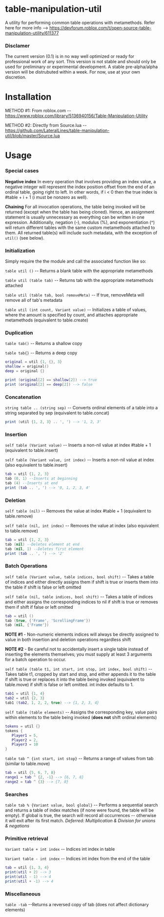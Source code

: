 # table-manipulation-util
 A utility for performing common table operations with metamethods. Refer here for more info --> https://devforum.roblox.com/t/open-source-table-manipulation-utility/611377

### Disclamer
The current version (0.1) is in no way well optimized or ready for professional work of any sort. This version is not stable and should only be used for preliminary or experimental development. A stable pre-alpha/alpha version will be distrubuted within a week. For now, use at your own discretion.

# Installation

METHOD #1: From roblox.com -- https://www.roblox.com/library/5136940156/Table-Manipulation-Utility

METHOD #2: Directly from Source.lua -- https://github.com/LateralLines/table-manipulation-util/blob/master/Source.lua

# Usage
### Special cases

**Negative index**
In every operation that involves providing an index value, a negative integer will represent the index position offset from the end of an ordinal table, going right to left. In other words, if i < 0 then the true index is #table + i + 1 (i must be nonzero as well).

**Chaining**
For all invocation operations, the table being invoked will be returned (except when the table has being cloned). Hence, an assignment statement is usually unnecessary as everything can be written in one expression. Additionally, negation (-), modulus (%), and exponentiation (^) will return different tables with the same custom metamethods attached to them. All returned table(s) will include such metadata, with the exception of `util()` (see below).

### Initialization
Simply require the the module and call the associated function like so:


`table util ()` -- Returns a blank table with the appropriate metamethods

`table util (table tab)` -- Returns tab with the appropriate metamethods attached

`table util (table tab, bool removeMeta)` -- If true, removeMeta will remove all of tab's metadata

`table util (int count, Variant value)` -- Initializes a table of values, where the amount is specified by count, and attaches appropriate metamethods (equivalent to table.create)

### Duplication
`table tab()` -- Returns a shallow copy

`table tab{}` -- Returns a deep copy
~~~lua
original = util {1, {}, 3}
shallow = original()
deep = original {}

print (original[2] == shallow[2]) --> true
print (original[2] == deep[2]) --> false
~~~

### Concatenation
`string table .. (string sep)` -- Converts ordinal elements of a table into a string separated by sep (equivalent to table.concat)
~~~lua
print (util {1, 2, 3} .. ', ') --> '1, 2, 3'
~~~

### Insertion

`self table (Variant value)` -- Inserts a non-nil value at index #table + 1 (equivalent to table.insert)

`self table (Variant value, int index)`  -- Inserts a non-nil value at index (also equivalent to table.insert)
~~~lua
tab = util {1, 2, 3}
tab (0, 1) --Inserts at beginning
tab (4) --Inserts at end
print (tab .. ', ') --> '0, 1, 2, 3, 4'
~~~

### Deletion
`self table (nil)` -- Removes the value at index #table + 1 (equivalent to table.remove)

`self table (nil, int index)` -- Removes the value at index (also equivalent to table.remove)
~~~lua
tab = util {1, 2, 3}
tab (nil) --Deletes element at end
tab (nil, 1) --Deletes first element
print (tab .. ', ') --> '2'
~~~

### Batch Operations
`self table (Variant value, table indices, bool shift)` -- Takes a table of indices and either directly assigns them if shift is true or inserts them into the table if shift is false or left omitted

`self table (nil, table indices, bool shift)` -- Takes a table of indices and either assigns the corresponding indices to nil if shift is true or removes them if shift if false or left omitted
~~~lua
tab = util ()
tab (true, {'Frame', 'ScrollingFrame'})
tab (nil, {'Frame'})
~~~
**NOTE #1** - Non-numeric elements indices will always be directly assigned to value in both insertion and deletion operations regardless shift

**NOTE #2** - Be careful not to accidentally insert a single table instead of inserting the elements themselves; you must supply at least 3 arguments for a batch operation to occur.

`self table (table t1, int start, int stop, int index, bool shift)` -- Takes table t1, cropped by start and stop, and either appends it to the table if shift is true or replaces it into the table being invoked (equivalent to table.move) if shift is false or left omitted. int index defaults to 1.
~~~lua
tab1 = util {1, 4}
tab2 = util {2, 3}
tab1 (tab2, 1, 2, 2, true) --> {1, 2, 3, 4}
~~~

`self table (table elements)` -- Assigns the corresponding key, value pairs within elements to the table being invoked (**does not** shift ordinal elements)
~~~lua
tokens = util {}
tokens {
   Player1 = 5,
   Player2 = 2,
   Player3 = 10
}
~~~

`table tab ^ {int start, int stop}` -- Returns a range of values from tab (similar to table.move)
~~~lua
tab = util {5, 6, 7, 8}
range1 = tab ^ {2, -1} --> {6, 7, 8}
range2 = tab ^ {3} --> {7, 8}
~~~

### Searches
`table tab % {Variant value, bool global}` -- Performs a sequential search and returns a table of index matches (if none were found, the table will be empty). If global is true, the search will record all occurrences -- otherwise it will exit after its first match.
*Deferred: Multiplication & Division for unions & negations*

### Primitive retrieval
`Variant table + int index` -- Indices int index in table

`Variant table - int index` -- Indices int index from the end of the table
~~~lua
tab = util {1, 3, 4}
print(util + 2) --> 3
print(util - 1) --> 4
print(util + -1) --> 4
~~~

### Miscellaneous
`table -tab` --Returns a reversed copy of tab (does not affect dictionary elements)
